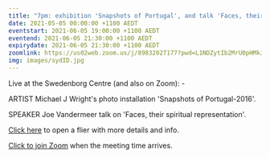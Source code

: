 ```yaml
---
title: "7pm: exhibition 'Snapshots of Portugal', and talk 'Faces, their spiritual representation'"
date: 2021-05-05 00:00:00 +1100 AEDT
eventstart: 2021-06-05 19:00:00 +1100 AEDT
eventend: 2021-06-05 21:30:00 +1100 AEDT
expirydate: 2021-06-05 21:30:00 +1100 AEDT
zoomlink: https://us02web.zoom.us/j/89832027177?pwd=L1NDZytIb2MrU0pHMkJ4SVJBdG5EQT09
img: images/sydID.jpg
---
```


Live at the Swedenborg Centre (and also on Zoom): -

ARTIST Michael J Wright's photo installation 'Snapshots of Portugal-2016'.

SPEAKER Joe Vandermeer talk on 'Faces, their spiritual representation'.

[Click here](https://static.swedenborg.com.au/pdf/fliers/syd20210605.pdf) to open a flier with more details and info.

[Click to join Zoom](https://us02web.zoom.us/j/89832027177?pwd=L1NDZytIb2MrU0pHMkJ4SVJBdG5EQT09) when the meeting time arrives.
